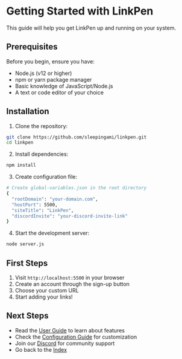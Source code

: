 # Getting Started with LinkPen

This guide will help you get LinkPen up and running on your system.

## Prerequisites

Before you begin, ensure you have:
- Node.js (v12 or higher)
- npm or yarn package manager
- Basic knowledge of JavaScript/Node.js
- A text or code editor of your choice

## Installation

1. Clone the repository:
```bash
git clone https://github.com/sleepingami/linkpen.git
cd linkpen
```

2. Install dependencies:
```bash
npm install
```

3. Create configuration file:
```bash
# Create global-variables.json in the root directory
{
  "rootDomain": "your-domain.com",
  "hostPort": 5500,
  "siteTitle": "LinkPen",
  "discordInvite": "your-discord-invite-link"
}
```

4. Start the development server:
```bash
node server.js
```

## First Steps

1. Visit `http://localhost:5500` in your browser
2. Create an account through the sign-up button
3. Choose your custom URL
4. Start adding your links!

## Next Steps

- Read the [User Guide](./user-guide.md) to learn about features
- Check the [Configuration Guide](./configuration.md) for customization
- Join our [Discord](https://discord.gg/your-invite) for community support
- Go back to the [Index](./index.md)